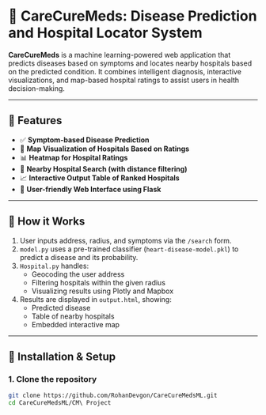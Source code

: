 # 💊 CareCureMeds: Disease Prediction and Hospital Locator System

**CareCureMeds** is a machine learning-powered web application that predicts diseases based on symptoms and locates nearby hospitals based on the predicted condition. It combines intelligent diagnosis, interactive visualizations, and map-based hospital ratings to assist users in health decision-making.

---

## 🌟 Features

- ✅ **Symptom-based Disease Prediction**
- 📍 **Map Visualization of Hospitals Based on Ratings**
- 📊 **Heatmap for Hospital Ratings**
- 🏥 **Nearby Hospital Search (with distance filtering)**
- 📈 **Interactive Output Table of Ranked Hospitals**
- 🎨 **User-friendly Web Interface using Flask**

---

## 🧠 How it Works

1. User inputs address, radius, and symptoms via the `/search` form.
2. `model.py` uses a pre-trained classifier (`heart-disease-model.pkl`) to predict a disease and its probability.
3. `Hospital.py` handles:
   - Geocoding the user address
   - Filtering hospitals within the given radius
   - Visualizing results using Plotly and Mapbox
4. Results are displayed in `output.html`, showing:
   - Predicted disease
   - Table of nearby hospitals
   - Embedded interactive map

---

## 🚀 Installation & Setup

### 1. Clone the repository

```bash
git clone https://github.com/RohanDevgon/CareCureMedsML.git
cd CareCureMedsML/CM\ Project
